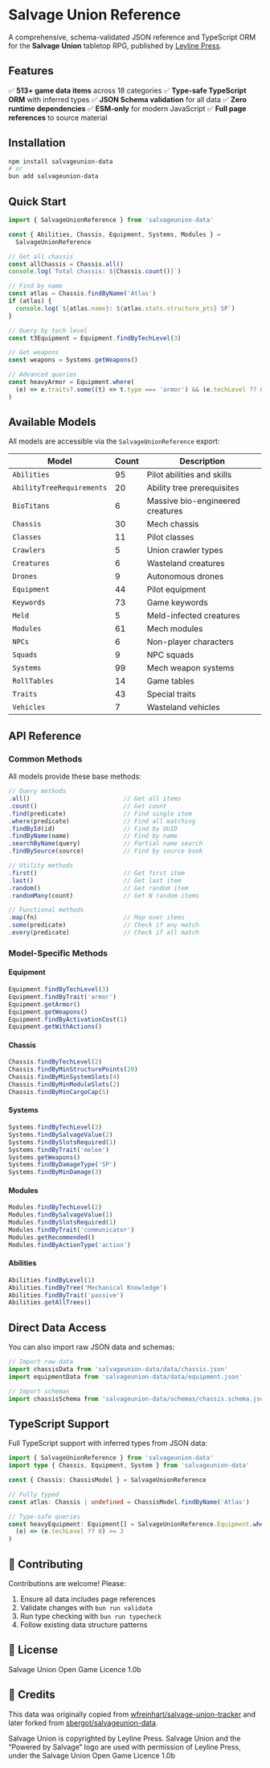 # Salvage Union Reference

A comprehensive, schema-validated JSON reference and TypeScript ORM for the **Salvage Union** tabletop RPG, published by [Leyline Press](https://leyline.press/).

## Features

✅ **513+ game data items** across 18 categories
✅ **Type-safe TypeScript ORM** with inferred types
✅ **JSON Schema validation** for all data
✅ **Zero runtime dependencies**
✅ **ESM-only** for modern JavaScript
✅ **Full page references** to source material

## Installation

```bash
npm install salvageunion-data
# or
bun add salvageunion-data
```

## Quick Start

```typescript
import { SalvageUnionReference } from 'salvageunion-data'

const { Abilities, Chassis, Equipment, Systems, Modules } =
  SalvageUnionReference

// Get all chassis
const allChassis = Chassis.all()
console.log(`Total chassis: ${Chassis.count()}`)

// Find by name
const atlas = Chassis.findByName('Atlas')
if (atlas) {
  console.log(`${atlas.name}: ${atlas.stats.structure_pts} SP`)
}

// Query by tech level
const t3Equipment = Equipment.findByTechLevel(3)

// Get weapons
const weapons = Systems.getWeapons()

// Advanced queries
const heavyArmor = Equipment.where(
  (e) => e.traits?.some((t) => t.type === 'armor') && (e.techLevel ?? 0) >= 3
)
```

## Available Models

All models are accessible via the `SalvageUnionReference` export:

| Model                     | Count | Description                      |
| ------------------------- | ----- | -------------------------------- |
| `Abilities`               | 95    | Pilot abilities and skills       |
| `AbilityTreeRequirements` | 20    | Ability tree prerequisites       |
| `BioTitans`               | 6     | Massive bio-engineered creatures |
| `Chassis`                 | 30    | Mech chassis                     |
| `Classes`                 | 11    | Pilot classes                    |
| `Crawlers`                | 5     | Union crawler types              |
| `Creatures`               | 6     | Wasteland creatures              |
| `Drones`                  | 9     | Autonomous drones                |
| `Equipment`               | 44    | Pilot equipment                  |
| `Keywords`                | 73    | Game keywords                    |
| `Meld`                    | 5     | Meld-infected creatures          |
| `Modules`                 | 61    | Mech modules                     |
| `NPCs`                    | 6     | Non-player characters            |
| `Squads`                  | 9     | NPC squads                       |
| `Systems`                 | 99    | Mech weapon systems              |
| `RollTables`              | 14    | Game tables                      |
| `Traits`                  | 43    | Special traits                   |
| `Vehicles`                | 7     | Wasteland vehicles               |

## API Reference

### Common Methods

All models provide these base methods:

```typescript
// Query methods
.all()                          // Get all items
.count()                        // Get count
.find(predicate)                // Find single item
.where(predicate)               // Find all matching
.findById(id)                   // Find by UUID
.findByName(name)               // Find by name
.searchByName(query)            // Partial name search
.findBySource(source)           // Find by source book

// Utility methods
.first()                        // Get first item
.last()                         // Get last item
.random()                       // Get random item
.randomMany(count)              // Get N random items

// Functional methods
.map(fn)                        // Map over items
.some(predicate)                // Check if any match
.every(predicate)               // Check if all match
```

### Model-Specific Methods

#### Equipment

```typescript
Equipment.findByTechLevel(3)
Equipment.findByTrait('armor')
Equipment.getArmor()
Equipment.getWeapons()
Equipment.findByActivationCost(1)
Equipment.getWithActions()
```

#### Chassis

```typescript
Chassis.findByTechLevel(2)
Chassis.findByMinStructurePoints(20)
Chassis.findByMinSystemSlots(4)
Chassis.findByMinModuleSlots(2)
Chassis.findByMinCargoCap(5)
```

#### Systems

```typescript
Systems.findByTechLevel(3)
Systems.findBySalvageValue(2)
Systems.findBySlotsRequired(1)
Systems.findByTrait('melee')
Systems.getWeapons()
Systems.findByDamageType('SP')
Systems.findByMinDamage(3)
```

#### Modules

```typescript
Modules.findByTechLevel(2)
Modules.findBySalvageValue(1)
Modules.findBySlotsRequired(1)
Modules.findByTrait('communicator')
Modules.getRecommended()
Modules.findByActionType('action')
```

#### Abilities

```typescript
Abilities.findByLevel(1)
Abilities.findByTree('Mechanical Knowledge')
Abilities.findByTrait('passive')
Abilities.getAllTrees()
```

## Direct Data Access

You can also import raw JSON data and schemas:

```typescript
// Import raw data
import chassisData from 'salvageunion-data/data/chassis.json'
import equipmentData from 'salvageunion-data/data/equipment.json'

// Import schemas
import chassisSchema from 'salvageunion-data/schemas/chassis.schema.json'
```

## TypeScript Support

Full TypeScript support with inferred types from JSON data:

```typescript
import { SalvageUnionReference } from 'salvageunion-data'
import type { Chassis, Equipment, System } from 'salvageunion-data'

const { Chassis: ChassisModel } = SalvageUnionReference

// Fully typed
const atlas: Chassis | undefined = ChassisModel.findByName('Atlas')

// Type-safe queries
const heavyEquipment: Equipment[] = SalvageUnionReference.Equipment.where(
  (e) => (e.techLevel ?? 0) >= 3
)
```

## 🤝 Contributing

Contributions are welcome! Please:

1. Ensure all data includes page references
2. Validate changes with `bun run validate`
3. Run type checking with `bun run typecheck`
4. Follow existing data structure patterns

## 📜 License

Salvage Union Open Game Licence 1.0b

## 🙏 Credits

This data was originally copied from [wfreinhart/salvage-union-tracker](https://github.com/wfreinhart/salvage-union-tracker) and later forked from [sbergot/salvageunion-data](https://github.com/sbergot/salvageunion-data).

Salvage Union is copyrighted by Leyline Press. Salvage Union and the “Powered by Salvage” logo are used with permission of Leyline Press, under the Salvage Union Open Game Licence 1.0b
